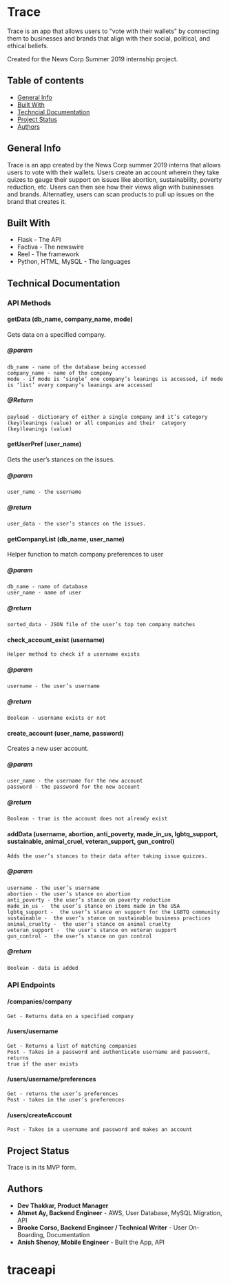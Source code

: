 # Trace
Trace is an app that allows users to "vote with their wallets" by connecting them to businesses and brands that align with their social, political, and ethical beliefs. 

Created for the News Corp Summer 2019 internship project.

## Table of contents
* [General Info](#general-info)
* [Built With](#built-with)
* [Techncial Documentation](#technical-documentation)
* [Project Status](#project-status)
* [Authors](#authors)

## General Info
Trace is an app created by the News Corp summer 2019 interns that allows users to vote with their wallets. Users create an account wherein they take quizes to gauge their support on issues like abortion, sustainability, poverty reduction, etc. Users can then see how their views align with businesses and brands. Alternatley, users can scan products to pull up issues on the brand that creates it. 

## Built With
* Flask - The API
* Factiva - The newswire
* Reel - The framework
* Python, HTML, MySQL - The languages

## Technical Documentation
   ### API Methods
  #### getData (db_name, company_name, mode)	
   Gets data on a specified company. 
##### @param 
	db_name - name of the database being accessed
	company_name - name of the company
	mode - if mode is ‘single’ one company’s leanings is accessed, if mode is ‘list’ every company’s leanings are accessed
##### @Return 
    payload - dictionary of either a single company and it’s category (key)leanings (value) or all companies and their  category (key)leanings (value)

#### getUserPref (user_name)	
  Gets the user’s stances on the issues.
##### @param 
	user_name - the username
##### @return 
    user_data - the user’s stances on the issues.
  
#### getCompanyList (db_name, user_name)	
  Helper function to match company preferences to user
##### @param 
    db_name - name of database
    user_name - name of user
##### @return
    sorted_data - JSON file of the user’s top ten company matches

#### check_account_exist (username)
    Helper method to check if a username exists
##### @param
    username - the user’s username
##### @return 
    Boolean - username exists or not

#### create_account (user_name, password)
  Creates a new user account.
##### @param
    user_name - the username for the new account
    password - the password for the new account
##### @return 
    Boolean - true is the account does not already exist

#### addData (username, abortion, anti_poverty, made_in_us, lgbtq_support, sustainable, animal_cruel, veteran_support, gun_control)
    Adds the user’s stances to their data after taking issue quizzes. 
##### @param
    username - the user’s username
    abortion - the user’s stance on abortion
    anti_poverty - the user’s stance on poverty reduction
    made_in_us -  the user’s stance on items made in the USA
    lgbtq_support -  the user’s stance on support for the LGBTQ community
    sustainable -  the user’s stance on sustainable business practices
    animal_cruelty -  the user’s stance on animal cruelty
    veteran_support -  the user’s stance on veteran support
    gun_control -  the user’s stance on gun control
##### @return 
    Boolean - data is added

### API Endpoints
#### /companies/company
    Get - Returns data on a specified company

#### /users/username
    Get - Returns a list of matching companies
  	Post - Takes in a password and authenticate username and password, returns 
    true if the user exists

#### /users/username/preferences    
    Get - returns the user’s preferences
    Post - takes in the user’s preferences 	

#### /users/createAccount	
    Post - Takes in a username and password and makes an account


## Project Status
Trace is in its MVP form.

## Authors
* **Dev Thakkar, Product Manager**
* **Ahmet Ay, Backend Engineer**  - AWS, User Database, MySQL Migration, API
* **Brooke Corso, Backend Engineer / Technical Writer** - User On-Boarding, Documentation
* **Anish Shenoy, Mobile Engineer** - Built the App, API
# traceapi
